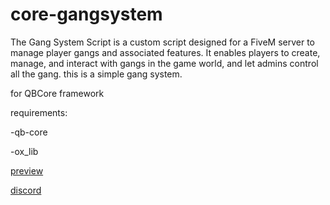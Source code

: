 # core-gangsystem
The Gang System Script is a custom script designed for a FiveM server to manage player gangs and associated features. It enables players to create, manage, and interact with gangs in the game world, and let admins control all the gang. this is a simple gang system.

for QBCore framework

requirements:

-qb-core

-ox_lib

[preview](https://streamable.com/fdie81)


[discord](https://discord.gg/k8XNJbD4T7)


